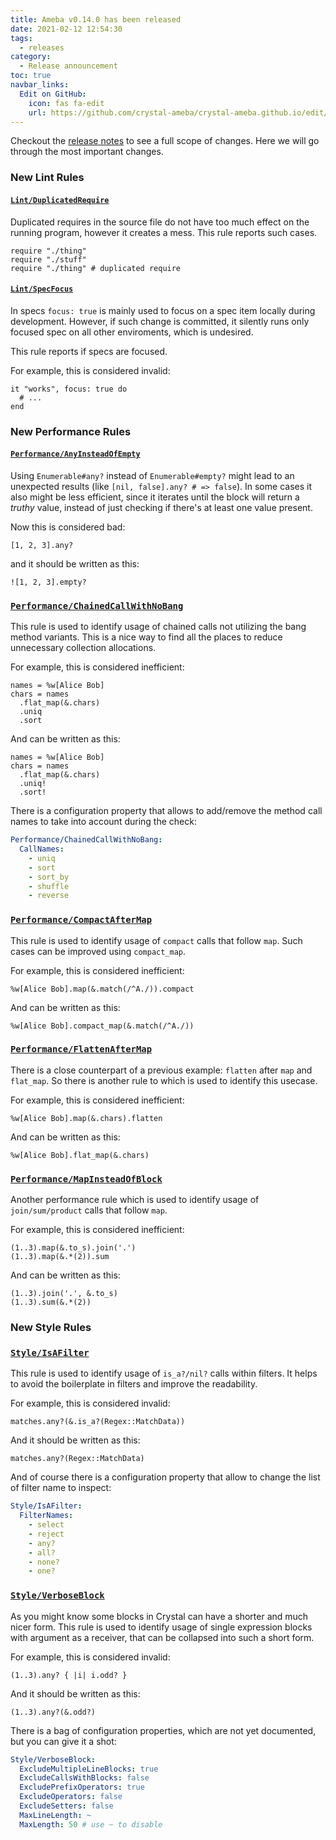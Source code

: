 ```yaml
---
title: Ameba v0.14.0 has been released 
date: 2021-02-12 12:54:30
tags:
  - releases
category:
  - Release announcement
toc: true
navbar_links:
  Edit on GitHub:
    icon: fas fa-edit
    url: https://github.com/crystal-ameba/crystal-ameba.github.io/edit/site/source/_posts/release-v0.14.0.md
---
```


Checkout the [release notes](https://github.com/crystal-ameba/ameba/releases/tag/v0.14.0)
to see a full scope of changes. Here we will go through the most important changes.

### New Lint Rules

#### [`Lint/DuplicatedRequire`](/ameba/Ameba/Rule/Lint/DuplicatedRequire.html)

Duplicated requires in the source file do not have too much effect on the running program,
however it creates a mess. This rule reports such cases.

```crystal
require "./thing"
require "./stuff"
require "./thing" # duplicated require
```

#### [`Lint/SpecFocus`](/ameba/Ameba/Rule/Lint/SpecFocus.html)

In specs `focus: true` is mainly used to focus on a spec item locally during development.
However, if such change is committed, it silently runs only focused spec on all other
enviroments, which is undesired.

This rule reports if specs are focused.

For example, this is considered invalid:

```crystal
it "works", focus: true do
  # ...
end
```

### New Performance Rules

#### [`Performance/AnyInsteadOfEmpty`](/ameba/Ameba/Rule/Performance/AnyInsteadOfEmpty.html)

Using `Enumerable#any?` instead of `Enumerable#empty?` might lead to an unexpected results
(like `[nil, false].any? # => false`). In some cases it also might be less efficient,
since it iterates until the block will return a _truthy_ value, instead of just checking
if there's at least one value present.

Now this is considered bad:

```crystal
[1, 2, 3].any?
```

and it should be written as this:

```crystal
![1, 2, 3].empty?
```

### [`Performance/ChainedCallWithNoBang`](/ameba/Ameba/Rule/Performance/ChainedCallWithNoBang.html)

This rule is used to identify usage of chained calls not utilizing the bang method variants.
This is a nice way to find all the places to reduce unnecessary collection allocations.

For example, this is considered inefficient:

```crystal
names = %w[Alice Bob]
chars = names
  .flat_map(&.chars)
  .uniq
  .sort
```

And can be written as this:

```crystal
names = %w[Alice Bob]
chars = names
  .flat_map(&.chars)
  .uniq!
  .sort!
```

There is a configuration property that allows to add/remove the method call names
to take into account during the check:

```yml
Performance/ChainedCallWithNoBang:
  CallNames:
    - uniq
    - sort
    - sort_by
    - shuffle
    - reverse
```

### [`Performance/CompactAfterMap`](/ameba/Ameba/Rule/Performance/CompactAfterMap.html)

This rule is used to identify usage of `compact` calls that follow `map`.
Such cases can be improved using `compact_map`.

For example, this is considered inefficient:

```crystal
%w[Alice Bob].map(&.match(/^A./)).compact
```

And can be written as this:

```crystal
%w[Alice Bob].compact_map(&.match(/^A./))
```

### [`Performance/FlattenAfterMap`](/ameba/Ameba/Rule/Performance/FlattenAfterMap.html)

There is a close counterpart of a previous example: `flatten` after `map` and `flat_map`.
So there is another rule to which is used to identify this usecase.

For example, this is considered inefficient:

```crystal
%w[Alice Bob].map(&.chars).flatten
```

And can be written as this:

```crystal
%w[Alice Bob].flat_map(&.chars)
```

### [`Performance/MapInsteadOfBlock`](/ameba/Ameba/Rule/Performance/MapInsteadOfBlock.html)

Another performance rule which is used to identify usage of `join/sum/product` calls
that follow `map`.

For example, this is considered inefficient:

```crystal
(1..3).map(&.to_s).join('.')
(1..3).map(&.*(2)).sum
```

And can be written as this:

```crystal
(1..3).join('.', &.to_s)
(1..3).sum(&.*(2))
```

### New Style Rules

### [`Style/IsAFilter`](/ameba/Ameba/Rule/Style/IsAFilter.html)

This rule is used to identify usage of `is_a?/nil?` calls within filters.
It helps to avoid the boilerplate in filters and improve the readability.

For example, this is considered invalid:

```crystal
matches.any?(&.is_a?(Regex::MatchData))
```

And it should be written as this:


```crystal
matches.any?(Regex::MatchData)
```

And of course there is a configuration property that allow to change
the list of filter name to inspect:

```yml
Style/IsAFilter:
  FilterNames:
    - select
    - reject
    - any?
    - all?
    - none?
    - one?
```

### [`Style/VerboseBlock`](/ameba/Ameba/Rule/Style/VerboseBlock.html)

As you might know some blocks in Crystal can have a shorter and much nicer form.
This rule is used to identify usage of single expression blocks with
argument as a receiver, that can be collapsed into such a short form.

For example, this is considered invalid:

```crystal
(1..3).any? { |i| i.odd? }
```

And it should be written as this:

```crystal
(1..3).any?(&.odd?)
```

There is a bag of configuration properties, which are not yet documented,
but you can give it a shot:

```yml
Style/VerboseBlock:
  ExcludeMultipleLineBlocks: true
  ExcludeCallsWithBlocks: false
  ExcludePrefixOperators: true
  ExcludeOperators: false
  ExcludeSetters: false
  MaxLineLength: ~
  MaxLength: 50 # use ~ to disable
```
